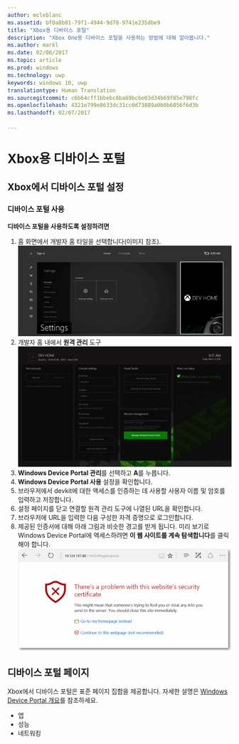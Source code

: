 ```yaml
---
author: mcleblanc
ms.assetid: bf0a8b01-79f1-4944-9d78-9741e235dbe9
title: "Xbox용 디바이스 포털"
description: "Xbox One용 디바이스 포털을 사용하는 방법에 대해 알아봅니다."
ms.author: markl
ms.date: 02/08/2017
ms.topic: article
ms.prod: windows
ms.technology: uwp
keywords: windows 10, uwp
translationtype: Human Translation
ms.sourcegitcommit: c6b64cff1bbebc8ba69bc6e03d34b69f85e798fc
ms.openlocfilehash: 4321e799e8633dc31cc0d73889a0b0b6056f6d3b
ms.lasthandoff: 02/07/2017

---
```

# <a name="device-portal-for-xbox"></a>Xbox용 디바이스 포털


## <a name="set-up-device-portal-on-xbox"></a>Xbox에서 디바이스 포털 설정

### <a name="enable-device-portal"></a>디바이스 포털 사용

**디바이스 포털을 사용하도록 설정하려면**

1. 홈 화면에서 개발자 홈 타일을 선택합니다(이미지 참조).  
![디바이스 포털 개발자 홈](images/device-portal/xbox-dev-home-tile.png)
2. 개발자 홈 내에서 **원격 관리** 도구 ![디바이스 포털 RemoteManagement 도구로 이동합니다.](images/device-portal/xbox-remote-management-tool.png)
3. **Windows Device Portal 관리**를 선택하고 **A**를 누릅니다.
4. **Windows Device Portal 사용** 설정을 확인합니다.
5. 브라우저에서 devkit에 대한 액세스를 인증하는 데 사용할 사용자 이름 및 암호를 입력하고 저장합니다.
6. 설정 페이지를 닫고 연결할 원격 관리 도구에 나열된 URL을 확인합니다.
7. 브라우저에 URL을 입력한 다음 구성한 자격 증명으로 로그인합니다.
8. 제공된 인증서에 대해 아래 그림과 비슷한 경고를 받게 됩니다. 미리 보기로 Windows Device Portal에 액세스하려면 **이 웹 사이트를 계속 탐색합니다**를 클릭해야 합니다.
![디바이스 포털 인증서 오류](images/device-portal/xbox-certificate-error.png)

## <a name="device-portal-pages"></a>디바이스 포털 페이지

Xbox에서 디바이스 포털은 표준 페이지 집합을 제공합니다. 자세한 설명은 [Windows Device Portal 개요](device-portal.md)를 참조하세요.

- 앱
- 성능
- 네트워킹

